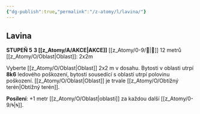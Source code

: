 ```yaml
---
{"dg-publish":true,"permalink":"/z-atomy/l/lavina/"}
---
```


## Lavina
**STUPEŇ 5**
**3 [[z_Atomy/A/AKCE\|AKCE]]**
[[z_Atomy/0-9/🏹\|🏹]] 12 metrů
[[z_Atomy/O/Oblast\|Oblast]]: 2x2m

Vyberte [[z_Atomy/O/Oblast\|Oblast]] 2x2 m v dosahu. Bytosti v oblasti utrpí **8k6** ledového poškození, bytosti sousedící s oblastí utrpí polovinu poškození. [[z_Atomy/O/Oblast\|Oblast]] je trvale [[z_Atomy/O/Obtížný terén\|Obtížný terén]].

**Posílení**: +1 metr [[z_Atomy/O/Oblast\|oblasti]] za každou další [[z_Atomy/0-9/🌀\|🌀]].